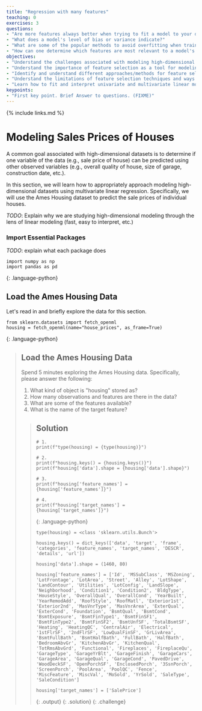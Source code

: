 ```yaml
---
title: "Regression with many features"
teaching: 0
exercises: 3
questions:
- "Are more features always better when trying to fit a model to your data?"
- "What does a model's level of bias or variance indicate?"
- "What are some of the popular methods to avoid overfitting when training on high-dimensional data?"
- "How can one determine which features are most relevant to a model's predictions?"
objectives:
- "Understand the challenges associated with modeling high-dimensional data"
- "Understand the importance of feature selection as a tool for modeling high-dimensional data"
- "Identify and understand different approaches/methods for feature selection"
- "Understand the limitations of feature selection techniques and ways to assess model bias/variance tradeoff"
- "Learn how to fit and interpret univariate and multivariate linear models"
keypoints:
- "First key point. Brief Answer to questions. (FIXME)"
---
```

{% include links.md %}

# Modeling Sales Prices of Houses 
A common goal associated with high-dimensional datasets is to determine if one variable of the data (e.g., sale price of house) can be predicted using other observed variables (e.g., overall quality of house, size of garage, construction date, etc.). 

In this section, we will learn how to appropriately approach modeling high-dimensional datasets using multivariate linear regression. Specifically, we will use the Ames Housing dataset to predict the sale prices of individual houses.

*TODO*: Explain why we are studying high-dimensional modeling through the lens of linear modeling (fast, easy to interpret, etc.)

### Import Essential Packages
*TODO*: explain what each package does
~~~
import numpy as np
import pandas as pd
~~~
{: .language-python}

## Load the Ames Housing Data
Let's read in and briefly explore the data for this section.

~~~
from sklearn.datasets import fetch_openml
housing = fetch_openml(name="house_prices", as_frame=True)
~~~
{: .language-python}

> ## Load the Ames Housing Data
>
> Spend 5 minutes exploring the Ames Housing data. Specifically, please answer the following:
> 1. What kind of object is "housing" stored as?
> 2. How many observations and features are there in the data?
> 3. What are some of the features available?
> 4. What is the name of the target feature?
>
> > ## Solution
> >
> >
> > ~~~
> > # 1.
> > print(f"type(housing) = {type(housing)}") 
> > 
> > # 2. 
> > print(f"housing.keys() = {housing.keys()}")
> > print(f"housing['data'].shape = {housing['data'].shape}") 
> > 
> > # 3. 
> > print(f"housing['feature_names'] = {housing['feature_names']}")
> > 
> > # 4. 
> > print(f"housing['target_names'] = {housing['target_names']}")
> > ~~~
> > {: .language-python}
> > ~~~
> > type(housing) = <class 'sklearn.utils.Bunch'>
> > 
> > housing.keys() = dict_keys(['data', 'target', 'frame', 'categories', 'feature_names', 'target_names', 'DESCR', 'details', 'url'])
> > 
> > housing['data'].shape = (1460, 80)
> > 
> > housing['feature_names'] = ['Id', 'MSSubClass', 'MSZoning', 'LotFrontage', 'LotArea', 'Street', 'Alley', 'LotShape', 'LandContour', 'Utilities', 'LotConfig', 'LandSlope', 'Neighborhood', 'Condition1', 'Condition2', 'BldgType', 'HouseStyle', 'OverallQual', 'OverallCond', 'YearBuilt', 'YearRemodAdd', 'RoofStyle', 'RoofMatl', 'Exterior1st', 'Exterior2nd', 'MasVnrType', 'MasVnrArea', 'ExterQual', 'ExterCond', 'Foundation', 'BsmtQual', 'BsmtCond', 'BsmtExposure', 'BsmtFinType1', 'BsmtFinSF1', 'BsmtFinType2', 'BsmtFinSF2', 'BsmtUnfSF', 'TotalBsmtSF', 'Heating', 'HeatingQC', 'CentralAir', 'Electrical', '1stFlrSF', '2ndFlrSF', 'LowQualFinSF', 'GrLivArea', 'BsmtFullBath', 'BsmtHalfBath', 'FullBath', 'HalfBath', 'BedroomAbvGr', 'KitchenAbvGr', 'KitchenQual', 'TotRmsAbvGrd', 'Functional', 'Fireplaces', 'FireplaceQu', 'GarageType', 'GarageYrBlt', 'GarageFinish', 'GarageCars', 'GarageArea', 'GarageQual', 'GarageCond', 'PavedDrive', 'WoodDeckSF', 'OpenPorchSF', 'EnclosedPorch', '3SsnPorch', 'ScreenPorch', 'PoolArea', 'PoolQC', 'Fence', 'MiscFeature', 'MiscVal', 'MoSold', 'YrSold', 'SaleType', 'SaleCondition']
> > 
> > housing['target_names'] = ['SalePrice']
> > ~~~
> > {: .output}
> {: .solution}
{: .challenge}
